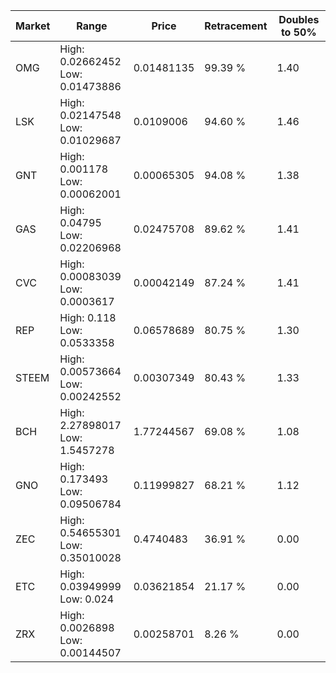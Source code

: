 | Market | Range | Price| Retracement | Doubles to 50% |
| --- | --- | --- | --- | --- |
| OMG | High: 0.02662452<br />Low: 0.01473886 | 0.01481135 | 99.39 % | 1.40 |
| LSK | High: 0.02147548<br />Low: 0.01029687 | 0.0109006 | 94.60 % | 1.46 |
| GNT | High: 0.001178<br />Low: 0.00062001 | 0.00065305 | 94.08 % | 1.38 |
| GAS | High: 0.04795<br />Low: 0.02206968 | 0.02475708 | 89.62 % | 1.41 |
| CVC | High: 0.00083039<br />Low: 0.0003617 | 0.00042149 | 87.24 % | 1.41 |
| REP | High: 0.118<br />Low: 0.0533358 | 0.06578689 | 80.75 % | 1.30 |
| STEEM | High: 0.00573664<br />Low: 0.00242552 | 0.00307349 | 80.43 % | 1.33 |
| BCH | High: 2.27898017<br />Low: 1.5457278 | 1.77244567 | 69.08 % | 1.08 |
| GNO | High: 0.173493<br />Low: 0.09506784 | 0.11999827 | 68.21 % | 1.12 |
| ZEC | High: 0.54655301<br />Low: 0.35010028 | 0.4740483 | 36.91 % | 0.00 |
| ETC | High: 0.03949999<br />Low: 0.024 | 0.03621854 | 21.17 % | 0.00 |
| ZRX | High: 0.0026898<br />Low: 0.00144507 | 0.00258701 | 8.26 % | 0.00 |
